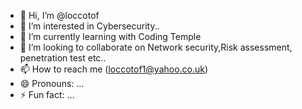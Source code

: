 - 👋 Hi, I’m @loccotof 
- 👀 I’m interested in Cybersecurity..
- 🌱 I’m currently learning with Coding Temple
- 💞️ I’m looking to collaborate on Network security,Risk assessment, penetration test etc..
- 📫 How to reach me (loccotof1@yahoo.co.uk)
- 😄 Pronouns: ...
- ⚡ Fun fact: ...

<!---
loccotof/loccotof is a ✨ special ✨ repository because its `README.md` (this file) appears on your GitHub profile.
You can click the Preview link to take a look at your changes.
--->
